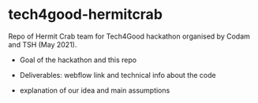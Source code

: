 # tech4good-hermitcrab
Repo of Hermit Crab team for Tech4Good hackathon organised by Codam and TSH (May 2021).



- Goal of the hackathon and this repo

- Deliverables: webflow link and technical info about the code 

- explanation of our idea and main assumptions
